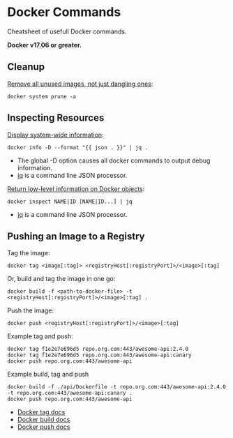 # Docker Commands
Cheatsheet of usefull Docker commands.

**Docker v17.06 or greater.**

## Cleanup
[Remove all unused images, not just dangling ones](https://docs.docker.com/engine/reference/commandline/system_prune/):

```
docker system prune -a
```

## Inspecting Resources
[Display system-wide information](https://docs.docker.com/engine/reference/commandline/info/):

```
docker info -D --format "{{ json . }}" | jq .
```

- The global -D option causes all docker commands to output debug information.
- [jq](https://stedolan.github.io/jq/) is a command line JSON processor.

[Return low-level information on Docker objects](https://docs.docker.com/engine/reference/commandline/inspect/):

```
docker inspect NAME|ID [NAME|ID...] | jq
```

- [jq](https://stedolan.github.io/jq/) is a command line JSON processor.

## Pushing an Image to a Registry
Tag the image:

```
docker tag <image[:tag]> <registryHost[:registryPort]>/<image>[:tag]
```

Or, build and tag the image in one go:

```
docker build -f <path-to-docker-file> -t <registryHost[:registryPort]>/<image>[:tag] .
```

Push the image:

```
docker push <registryHost[:registryPort]>/<image>[:tag]
```

Example tag and push:

```
docker tag f1e2e7e696d5 repo.org.com:443/awesome-api:2.4.0
docker tag f1e2e7e696d5 repo.org.com:443/awesome-api:canary
docker push repo.org.com:443/awesome-api
```

Example build, tag and push
```
docker build -f ./api/Dockerfile -t repo.org.com:443/awesome-api:2.4.0 -t repo.org.com:443/awesome-api:canary .
docker push repo.org.com:443/awesome-api
```

- [Docker tag docs](https://docs.docker.com/engine/reference/commandline/tag/)
- [Docker build docs](https://docs.docker.com/engine/reference/commandline/build/)
- [Docker push docs](https://docs.docker.com/engine/reference/commandline/push/)